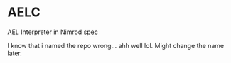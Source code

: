 AELC
====
AEL Interpreter in Nimrod
[spec](http://dom96.blogspot.com/2010/04/ael-my-awesome-esoteric-language.html "spec")



I know that i named the repo wrong... ahh well lol. Might change the name later.